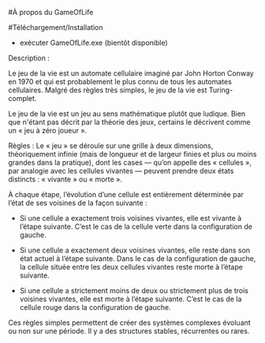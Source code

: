 #À propos du GameOfLife


#Téléchargement/Installation
- exécuter GameOfLife.exe (bientôt disponible)


Description : 

Le jeu de la vie est un automate cellulaire imaginé par John Horton Conway en 1970 et qui est probablement le plus connu de tous les automates cellulaires. Malgré des règles très simples, le jeu de la vie est Turing-complet.

Le jeu de la vie est un jeu au sens mathématique plutôt que ludique. Bien que n'étant pas décrit par la théorie des jeux, certains le décrivent comme un « jeu à zéro joueur ». 


Règles : 
Le « jeu » se déroule sur une grille à deux dimensions, théoriquement infinie (mais de longueur et de largeur finies et plus ou moins grandes dans la pratique), dont les cases — qu’on appelle des « cellules », par analogie avec les cellules vivantes — peuvent prendre deux états distincts : « vivante » ou « morte ».

À chaque étape, l’évolution d’une cellule est entièrement déterminée par l’état de ses voisines de la façon suivante :

- Si une cellule a exactement trois voisines vivantes, elle est vivante à l’étape suivante.
C’est le cas de la cellule verte dans la configuration de gauche.

- Si une cellule a exactement deux voisines vivantes, elle reste dans son état actuel à l’étape suivante.
Dans le cas de la configuration de gauche, la cellule située entre les deux cellules vivantes reste morte à l’étape suivante.

- Si une cellule a strictement moins de deux ou strictement plus de trois voisines vivantes, elle est morte à l’étape suivante.
C’est le cas de la cellule rouge dans la configuration de gauche.

Ces règles simples permettent de créer des systèmes complexes évoluant ou non sur une période. Il y a des structures stables, récurrentes ou rares.


